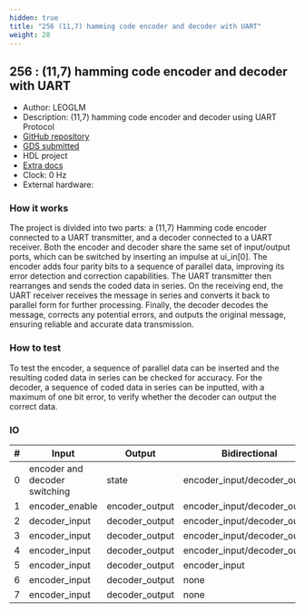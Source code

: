 ```yaml
---
hidden: true
title: "256 (11,7) hamming code encoder and decoder with UART"
weight: 28
---
```


## 256 : (11,7) hamming code encoder and decoder with UART

* Author: LEOGLM
* Description: (11,7) hamming code encoder and decoder using UART Protocol
* [GitHub repository](https://github.com/LEOGLM0312/tt04-submission-hamming_code)
* [GDS submitted](https://github.com/LEOGLM0312/tt04-submission-hamming_code/actions/runs/6112232908)
* HDL project
* [Extra docs]()
* Clock: 0 Hz
* External hardware: 



### How it works

The project is divided into two parts: a (11,7) Hamming code encoder connected to a UART transmitter, and a decoder connected to a UART receiver. Both the encoder and decoder share the same set of input/output ports, which can be switched by inserting an impulse at ui_in[0]. The encoder adds four parity bits to a sequence of parallel data, improving its error detection and correction capabilities. The UART transmitter then rearranges and sends the coded data in series. On the receiving end, the UART receiver receives the message in series and converts it back to parallel form for further processing. Finally, the decoder decodes the message, corrects any potential errors, and outputs the original message, ensuring reliable and accurate data transmission.


### How to test

To test the encoder, a sequence of parallel data can be inserted and the resulting coded data in series can be checked for accuracy. For the decoder, a sequence of coded data in series can be inputted, with a maximum of one bit error, to verify whether the decoder can output the correct data.


### IO

| # | Input        | Output       | Bidirectional      |
|---|--------------|--------------| -------------------|
| 0 | encoder and decoder switching  | state | encoder_input/decoder_output |
| 1 | encoder_enable  | encoder_output | encoder_input/decoder_output |
| 2 | decoder_input  | decoder_output | encoder_input/decoder_output |
| 3 | encoder_input  | decoder_output | encoder_input/decoder_output |
| 4 | encoder_input  | decoder_output | encoder_input/decoder_output |
| 5 | encoder_input  | decoder_output | encoder_input |
| 6 | encoder_input  | decoder_output | none |
| 7 | encoder_input  | decoder_output | none |
